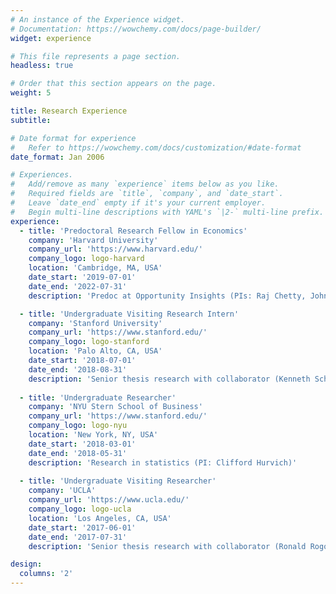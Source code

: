 ```yaml
---
# An instance of the Experience widget.
# Documentation: https://wowchemy.com/docs/page-builder/
widget: experience

# This file represents a page section.
headless: true

# Order that this section appears on the page.
weight: 5

title: Research Experience
subtitle:

# Date format for experience
#   Refer to https://wowchemy.com/docs/customization/#date-format
date_format: Jan 2006

# Experiences.
#   Add/remove as many `experience` items below as you like.
#   Required fields are `title`, `company`, and `date_start`.
#   Leave `date_end` empty if it's your current employer.
#   Begin multi-line descriptions with YAML's `|2-` multi-line prefix.
experience:
  - title: 'Predoctoral Research Fellow in Economics'
    company: 'Harvard University'
    company_url: 'https://www.harvard.edu/'
    company_logo: logo-harvard
    location: 'Cambridge, MA, USA'
    date_start: '2019-07-01'
    date_end: '2022-07-31'
    description: 'Predoc at Opportunity Insights (PIs: Raj Chetty, John Friedman, Nathaniel Hendren)'

  - title: 'Undergraduate Visiting Research Intern'
    company: 'Stanford University'
    company_url: 'https://www.stanford.edu/'
    company_logo: logo-stanford
    location: 'Palo Alto, CA, USA'
    date_start: '2018-07-01'
    date_end: '2018-08-31'
    description: 'Senior thesis research with collaborator (Kenneth Scheve)'
    
  - title: 'Undergraduate Researcher'
    company: 'NYU Stern School of Business'
    company_url: 'https://www.stanford.edu/'
    company_logo: logo-nyu
    location: 'New York, NY, USA'
    date_start: '2018-03-01'
    date_end: '2018-05-31'
    description: 'Research in statistics (PI: Clifford Hurvich)'
    
  - title: 'Undergraduate Visiting Researcher'
    company: 'UCLA'
    company_url: 'https://www.ucla.edu/'
    company_logo: logo-ucla
    location: 'Los Angeles, CA, USA'
    date_start: '2017-06-01'
    date_end: '2017-07-31'
    description: 'Senior thesis research with collaborator (Ronald Rogowski)'

design:
  columns: '2'
---
```

